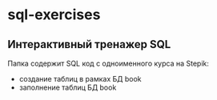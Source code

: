 # sql-exercises

## Интерактивный тренажер SQL
Папка содержит SQL код с одноименного курса на Stepik:
* создание таблиц в рамках БД book
* заполнение таблиц БД book
